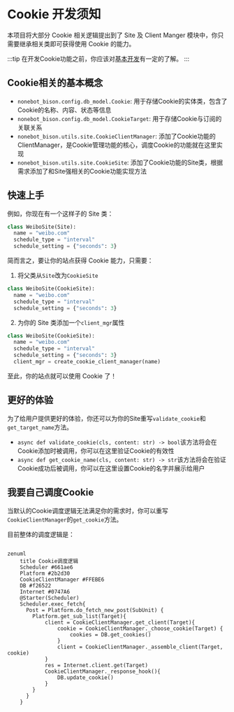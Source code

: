 # Cookie 开发须知

本项目将大部分 Cookie 相关逻辑提出到了 Site 及 Client Manger 模块中，你只需要继承相关类即可获得使用 Cookie 的能力。

:::tip
在开发Cookie功能之前，你应该对[基本开发](/dev/#基本开发)有一定的了解。
:::

## Cookie相关的基本概念

- `nonebot_bison.config.db_model.Cookie`: 用于存储Cookie的实体类，包含了Cookie的名称、内容、状态等信息
- `nonebot_bison.config.db_model.CookieTarget`: 用于存储Cookie与订阅的关联关系
- `nonebot_bison.utils.site.CookieClientManager`: 添加了Cookie功能的ClientManager，是Cookie管理功能的核心，调度Cookie的功能就在这里实现
- `nonebot_bison.utils.site.CookieSite`: 添加了Cookie功能的Site类，根据需求添加了和Site强相关的Cookie功能实现方法

## 快速上手

例如，你现在有一个这样子的 Site 类：

```python
class WeiboSite(Site):
  name = "weibo.com"
  schedule_type = "interval"
  schedule_setting = {"seconds": 3}
```

简而言之，要让你的站点获得 Cookie 能力，只需要：

1. 将父类从`Site`改为`CookieSite`

```python {1}
class WeiboSite(CookieSite):
  name = "weibo.com"
  schedule_type = "interval"
  schedule_setting = {"seconds": 3}
```

2. 为你的 Site 类添加一个`client_mgr`属性

```python {5}
class WeiboSite(CookieSite):
  name = "weibo.com"
  schedule_type = "interval"
  schedule_setting = {"seconds": 3}
  client_mgr = create_cookie_client_manager(name)
```

至此，你的站点就可以使用 Cookie 了！

## 更好的体验

为了给用户提供更好的体验，你还可以为你的Site重写`validate_cookie`和`get_target_name`方法。

- `async def validate_cookie(cls, content: str) -> bool`该方法将会在Cookie添加时被调用，你可以在这里验证Cookie的有效性
- `async def get_cookie_name(cls, content: str) -> str`该方法将会在验证Cookie成功后被调用，你可以在这里设置Cookie的名字并展示给用户

## 我要自己调度Cookie

当默认的Cookie调度逻辑无法满足你的需求时，你可以重写`CookieClientManager`的`get_cookie`方法。

目前整体的调度逻辑是：

```mermaid

zenuml
    title Cookie调度逻辑
    Scheduler #661ae6
    Platform #2b2d30
    CookieClientManager #FFEBE6
    DB #f26522
    Internet #0747A6
    @Starter(Scheduler)
    Scheduler.exec_fetch{
      Post = Platform.do_fetch_new_post(SubUnit) {
        Platform.get_sub_list(Target){
            client = CookieClientManager.get_client(Target){
                cookie = CookieClientManager._choose_cookie(Target) {
                    cookies = DB.get_cookies()
                }
                client = CookieClientManager._assemble_client(Target, cookie)
            }
            res = Internet.client.get(Target)
            CookieClientManager._response_hook(){
                DB.update_cookie()
            }
        }
      }
    }
```
